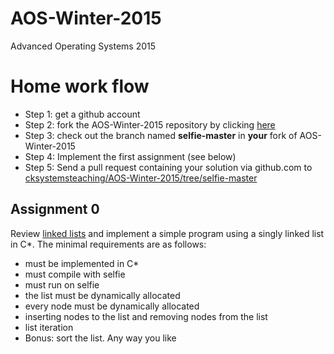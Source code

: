 AOS-Winter-2015
===============

Advanced Operating Systems 2015


Home work flow
==============

* Step 1: get a github account
* Step 2: fork the AOS-Winter-2015 repository by clicking [here](https://github.com/cksystemsteaching/AOS-Winter-2015/fork)
* Step 3: check out the branch named __selfie-master__ in __your__ fork of AOS-Winter-2015
* Step 4: Implement the first assignment (see below)
* Step 5: Send a pull request containing your solution via github.com to [cksystemsteaching/AOS-Winter-2015/tree/selfie-master](https://github.com/cksystemsteaching/AOS-Winter-2015/tree/selfie-master)


Assignment 0
------------

Review [linked lists](https://en.wikipedia.org/wiki/Linked_list) and implement a simple program using a singly linked list in C*. The minimal requirements are as follows:

* must be implemented in C*
* must compile with selfie
* must run on selfie
* the list must be dynamically allocated
* every node must be dynamically allocated
* inserting nodes to the list and removing nodes from the list
* list iteration
* Bonus: sort the list. Any way you like
